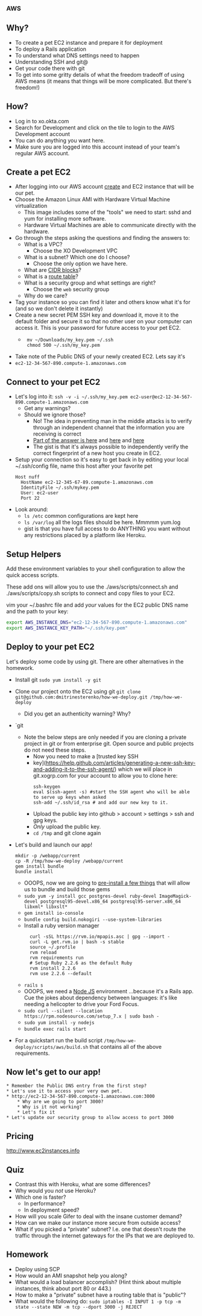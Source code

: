 ### AWS

## Why?
* To create a pet EC2 instance and prepare it for deployment
* To deploy a Rails application
* To understand what DNS settings need to happen
* Understanding SSH and git@
* Get your code there with git
* To get into some gritty details of what the freedom tradeoff of using AWS
means (it means that things will be more complicated. But there's freedom!)

## How?
* Log in to xo.okta.com
* Search for Development and click on the tile to login to the AWS Development account
* You can do anything you want here.
* Make sure you are logged into this account instead of your team's regular AWS account.

## Create a pet EC2
* After logging into our AWS account [create](https://console.aws.amazon.com/ec2/v2/home?region=us-east-1#LaunchInstanceWizard:) and EC2 instance that will be our pet.
* Choose the Amazon Linux AMI with Hardware Virtual Machine virtualization
    * This image includes some of the "tools" we need to start: sshd and yum for installing more software.
    * Hardware Virtual Machines are able to communicate directly with the hardware.
* Go through the steps asking the questions and finding the answers to:
    * What is a VPC?
        * Choose the XO Development VPC
    * What is a subnet? Which one do I choose?
        * Choose the only option we have here.
    * What are [CIDR blocks](https://en.wikipedia.org/wiki/Classless_Inter-Domain_Routing#IPv4_CIDR_blocks)?
    * What is a [route table](http://docs.aws.amazon.com/AmazonVPC/latest/UserGuide/VPC_Route_Tables.html)?
    * What is a security group and what settings are right?
        * Choose the `web` security group
    * Why do we care?
* Tag your instance so you can find it later and others know what it's for (and
  so we don't delete it instantly)
* Create a new secret PEM SSH key and download it, move it to the default folder
  and secure it so that no other user on your computer can access it. This is
your password for future access to your pet EC2.
    * ```
       mv ~/Downloads/my_key.pem ~/.ssh
       chmod 500 ~/.ssh/my_key.pem
      ```
* Take note of the Public DNS of your newly created EC2. Lets say it's
* `ec2-12-34-567-890.compute-1.amazonaws.com`

## Connect to your pet EC2
* Let's log into it: `ssh -v -i ~/.ssh/my_key.pem ec2-user@ec2-12-34-567-890.compute-1.amazonaws.com`
    * Get any warnings?
    * Should we ignore those?
        * No! The idea in preventing man in the middle attacks is to verify
           through an independent channel that the information you are receiving
           is correct
        * [Part of the answer is
          here](https://forums.aws.amazon.com/thread.jspa?messageID=628520) and
[here](http://stackoverflow.com/questions/13791219/ssh-fingerprint-verification-for-amazon-aws-ec2-server-with-ecdsa)
and
[here](http://superuser.com/questions/929566/sha256-ssh-fingerprint-given-by-the-client-but-only-md5-fingerprint-known-for-se)
        * The gist is that it's always possible to independently verify the
        correct fingerprint of a new host you create in EC2.
* Setup your connection so it's easy to get back in by editing your local
  ~/.ssh/config file, name this host after your favorite pet
  ```
  Host nuff
    HostName ec2-12-345-67-89.compute-1.amazonaws.com
    IdentityFile ~/.ssh/mykey.pem
    User: ec2-user
    Port 22
  ```
* Look around:
    * `ls /etc` common configurations are kept here
    * `ls /var/log` all the logs files should be here. Mmmmm yum.log
    * gist is that you have full access to do ANYTHING you want without any
    restrictions placed by a platform like Heroku.

## Setup Helpers
Add these environment variables to your shell configuration to allow the quick
access scripts.

These  add ons will allow you to use the ./aws/scripts/connect.sh and
./aws/scripts/copy.sh scripts to connect and copy files to your EC2.

vim your ~/.bashrc file and add _your_ values for the EC2 public DNS name and
the path to your key:

```sh
export AWS_INSTANCE_DNS="ec2-12-34-567-890.compute-1.amazonaws.com"
export AWS_INSTANCE_KEY_PATH="~/.ssh/key.pem"
```

## Deploy to your pet EC2
Let's deploy some code by using git. There are other alternatives in the
homework.
* Install git `sudo yum install -y git`
* Clone our project onto the EC2 using git
  `git clone git@github.com:dmitrinesterenko/how-we-deploy.git /tmp/how-we-deploy`
    * Did you get an authenticity warning? Why?
* `git
    * Note the below steps are only needed if you are cloning a private project in git or from enterprise git. Open source and public projects do not need these steps.
        * Now you need to make a [trusted key SSH
        * key](https://help.github.com/articles/generating-a-new-ssh-key-and-adding-it-to-the-ssh-agent/) which we will place in git.xogrp.com for your account to allow you to clone here:
            ```
            ssh-keygen
            eval $(ssh-agent -s) #start the SSH agent who will be able to serve up keys when asked
            ssh-add ~/.ssh/id_rsa # and add our new key to it.
            ```
        * Upload the public key into github > account > settings > ssh and gpg keys.
        * *Only* upload the public key.
        * `cd /tmp` and git clone again

* Let's build and launch our app!
    ```
    mkdir -p /webapp/current
    cp -R /tmp/how-we-deploy /webapp/current
    gem install bundle
    bundle install
    ```
    *  OOOPS, now we are going to [pre-install a few
       things](http://stackoverflow.com/questions/23184819/rails-new-app-or-rails-h-craps-out-with-cannot-load-such-file-io-console) that will allow us to bundle and build those gems
    * `sudo yum -y install gcc postgres-devel ruby-devel ImageMagick-devel postgresql95-devel.x86_64 postgresql95-server.x86_64 libxml* libxslt*`
    * `gem install io-console`
    * `bundle config build.nokogiri --use-system-libraries`
    * Install a ruby version manager
      ```
        curl -sSL https://rvm.io/mpapis.asc | gpg --import -
        curl -L get.rvm.io | bash -s stable
        source ~/.profile
        rvm reload
        rvm requirements run
        # Setup Ruby 2.2.6 as the default Ruby
        rvm install 2.2.6
        rvm use 2.2.6 --default
      ```
    * `rails s`
    * OOOPS, we need a [Node JS](https://nodejs.org/en/download/package-manager/) environment ...because it's a Rails app. Cue the
      jokes about dependency between languages: it's like needing a helicopter to drive
      your Ford Focus.
    * `sudo curl --silent --location https://rpm.nodesource.com/setup_7.x | sudo bash -`
    * `sudo yum install -y nodejs`
    * `bundle exec rails start`

* For a quickstart run the build script `/tmp/how-we-deploy/scripts/aws/build.sh` that contains all of the above requirements.

## Now let's get to our app!
    * Remember the Public DNS entry from the first step?
    * Let's use it to access your very own pet.
    * http://ec2-12-34-567-890.compute-1.amazonaws.com:3000
        * Why are we going to port 3000?
        * Why is it not working?
        * Let's fix it
    * Let's update our security group to allow access to port 3000
## Pricing
http://www.ec2instances.info

## Quiz
* Contrast this with Heroku, what are some differences?
* Why would you _not_ use Heroku?
* Which one is faster?
    * In performance?
    * In deployment speed?
* How will you scale Gifer to deal with the insane customer demand?
* How can we make our instance more secure from outside access?
* What if you picked a "private" subnet? I.e. one that doesn't route the
traffic through the internet gateways for the IPs that we are deployed to.

## Homework
* Deploy using SCP
* How would an AMI snapshot help you along?
* What would a load balancer accomplish? (Hint think about multiple instances,
  think about port 80 or 443.)
* How to make a "private" subnet have a routing table that is "public"?
* What would the following do:
     `sudo iptables -I INPUT 1 -p tcp -m state --state NEW -m tcp --dport 3000
-j REJECT`


